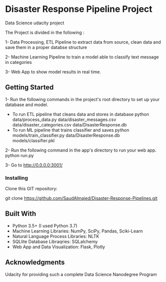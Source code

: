 # Disaster Response Pipeline Project
Data Science udacity project

The Project is divided in the following :

1- Data Processing, ETL Pipeline to extract data from source, clean data and save them in a proper databse structure

2- Machine Learning Pipeline to train a model able to classify text message in categories

3- Web App to show model results in real time.

## Getting Started

1- Run the following commands in the project's root directory to set up your database and model.

* To run ETL pipeline that cleans data and stores in database python data/process_data.py data/disaster_messages.csv data/disaster_categories.csv data/DisasterResponse.db
* To run ML pipeline that trains classifier and saves python models/train_classifier.py data/DisasterResponse.db models/classifier.pkl

2- Run the following command in the app's directory to run your web app. python run.py

3- Go to http://0.0.0.0:3001/

### Installing

Clone this GIT repository:

git clone https://github.com/SaudAlmajed/Disaster-Response-Pipelines.git



## Built With
- Python 3.5+ (I used Python 3.7)
- Machine Learning Libraries: NumPy, SciPy, Pandas, Sciki-Learn
- Natural Language Process Libraries: NLTK
- SQLlite Database Libraqries: SQLalchemy
- Web App and Data Visualization: Flask, Plotly


## Acknowledgments

Udacity for providing such a complete Data Science Nanodegree Program

